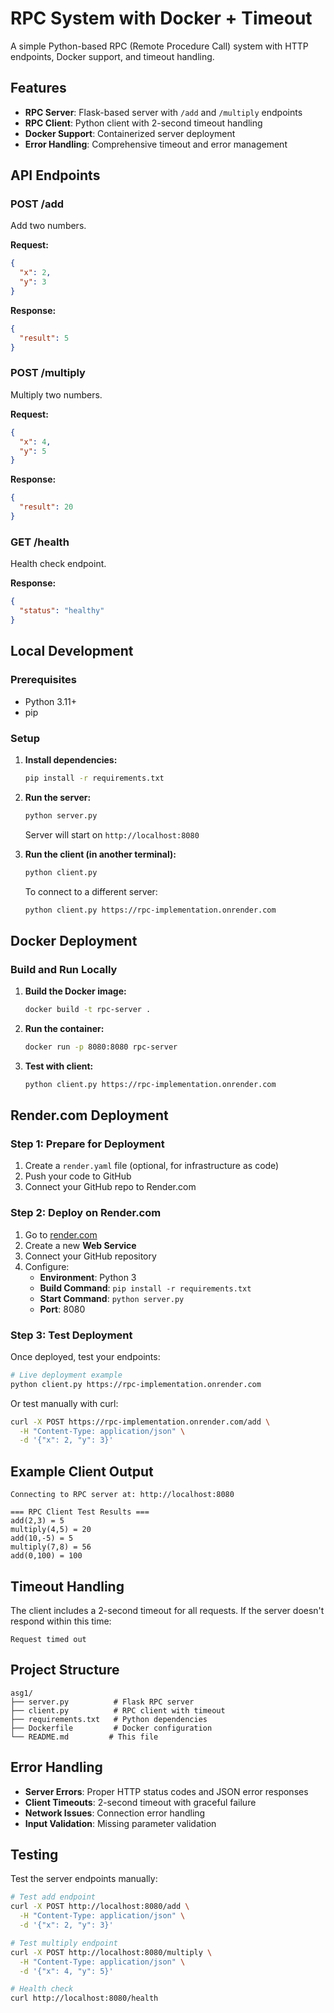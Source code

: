 # RPC System with Docker + Timeout

A simple Python-based RPC (Remote Procedure Call) system with HTTP endpoints, Docker support, and timeout handling.

## Features

- **RPC Server**: Flask-based server with `/add` and `/multiply` endpoints
- **RPC Client**: Python client with 2-second timeout handling
- **Docker Support**: Containerized server deployment
- **Error Handling**: Comprehensive timeout and error management

## API Endpoints

### POST /add
Add two numbers.

**Request:**
```json
{
  "x": 2,
  "y": 3
}
```

**Response:**
```json
{
  "result": 5
}
```

### POST /multiply
Multiply two numbers.

**Request:**
```json
{
  "x": 4,
  "y": 5
}
```

**Response:**
```json
{
  "result": 20
}
```

### GET /health
Health check endpoint.

**Response:**
```json
{
  "status": "healthy"
}
```

## Local Development

### Prerequisites
- Python 3.11+
- pip

### Setup

1. **Install dependencies:**
   ```bash
   pip install -r requirements.txt
   ```

2. **Run the server:**
   ```bash
   python server.py
   ```
   Server will start on `http://localhost:8080`

3. **Run the client (in another terminal):**
   ```bash
   python client.py
   ```

   To connect to a different server:
   ```bash
   python client.py https://rpc-implementation.onrender.com
   ```

## Docker Deployment

### Build and Run Locally

1. **Build the Docker image:**
   ```bash
   docker build -t rpc-server .
   ```

2. **Run the container:**
   ```bash
   docker run -p 8080:8080 rpc-server
   ```

3. **Test with client:**
   ```bash
   python client.py https://rpc-implementation.onrender.com
   ```

## Render.com Deployment

### Step 1: Prepare for Deployment

1. Create a `render.yaml` file (optional, for infrastructure as code)
2. Push your code to GitHub
3. Connect your GitHub repo to Render.com

### Step 2: Deploy on Render.com

1. Go to [render.com](https://render.com)
2. Create a new **Web Service**
3. Connect your GitHub repository
4. Configure:
   - **Environment**: Python 3
   - **Build Command**: `pip install -r requirements.txt`
   - **Start Command**: `python server.py`
   - **Port**: 8080

### Step 3: Test Deployment

Once deployed, test your endpoints:

```bash
# Live deployment example
python client.py https://rpc-implementation.onrender.com
```

Or test manually with curl:
```bash
curl -X POST https://rpc-implementation.onrender.com/add \
  -H "Content-Type: application/json" \
  -d '{"x": 2, "y": 3}'
```

## Example Client Output

```
Connecting to RPC server at: http://localhost:8080

=== RPC Client Test Results ===
add(2,3) = 5
multiply(4,5) = 20
add(10,-5) = 5
multiply(7,8) = 56
add(0,100) = 100
```

## Timeout Handling

The client includes a 2-second timeout for all requests. If the server doesn't respond within this time:

```
Request timed out
```

## Project Structure

```
asg1/
├── server.py          # Flask RPC server
├── client.py          # RPC client with timeout
├── requirements.txt   # Python dependencies
├── Dockerfile         # Docker configuration
└── README.md         # This file
```

## Error Handling

- **Server Errors**: Proper HTTP status codes and JSON error responses
- **Client Timeouts**: 2-second timeout with graceful failure
- **Network Issues**: Connection error handling
- **Input Validation**: Missing parameter validation

## Testing

Test the server endpoints manually:

```bash
# Test add endpoint
curl -X POST http://localhost:8080/add \
  -H "Content-Type: application/json" \
  -d '{"x": 2, "y": 3}'

# Test multiply endpoint
curl -X POST http://localhost:8080/multiply \
  -H "Content-Type: application/json" \
  -d '{"x": 4, "y": 5}'

# Health check
curl http://localhost:8080/health
```
